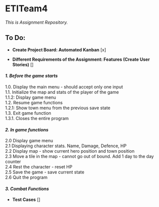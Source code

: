 # **ETITeam4**
*This is Assignment Repository.*  

## To Do: 
+ **Create Project Board: Automated Kanban** [x]         

+ **Different Requirements of the Assignment: Features (Create User Stories)** []        
#### *1. Before the game starts*      
1.0. Display the main menu - should accept only one input    
1.1. Initialize the map and stats of the player of the game  
1.1.2: Display game menu  
1.2. Resume game functions  
1.2.1: Show town menu from the previous save state  
1.3. Exit game function  
1.3.1. Closes the entire program  

#### *2. In game functions*        
2.0 Display game menu    
2.1 Displaying character stats. Name, Damage, Defence, HP   
2.2 Display map - show current hero position and town position   
2.3 Move a tile in the map - cannot go out of bound. Add 1 day to the day counter   
2.4 Rest the character - reset HP   
2.5 Save the game - save current state   
2.6 Quit the program  

#### *3. Combat Functions*      



+ **Test Cases** []  
